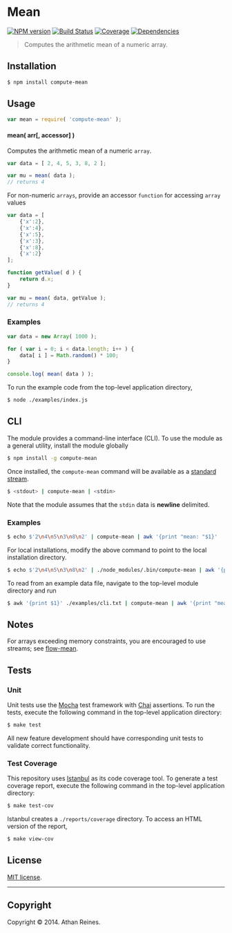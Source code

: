 Mean
====
[![NPM version][npm-image]][npm-url] [![Build Status][travis-image]][travis-url] [![Coverage][coveralls-image]][coveralls-url] [![Dependencies][dependencies-image]][dependencies-url]

> Computes the arithmetic mean of a numeric array.


## Installation

``` bash
$ npm install compute-mean
```

## Usage

``` javascript
var mean = require( 'compute-mean' );
```

#### mean( arr[, accessor] )

Computes the arithmetic mean of a numeric `array`.

``` javascript
var data = [ 2, 4, 5, 3, 8, 2 ];

var mu = mean( data );
// returns 4
```

For non-numeric `arrays`, provide an accessor `function` for accessing `array` values

``` javascript
var data = [
	{'x':2},
	{'x':4},
	{'x':5},
	{'x':3},
	{'x':8},
	{'x':2}
];

function getValue( d ) {
	return d.x;
}

var mu = mean( data, getValue );
// returns 4
```


### Examples

``` javascript
var data = new Array( 1000 );

for ( var i = 0; i < data.length; i++ ) {
	data[ i ] = Math.random() * 100;
}

console.log( mean( data ) );
```

To run the example code from the top-level application directory,

``` bash
$ node ./examples/index.js
```



## CLI

The module provides a command-line interface (CLI). To use the module as a general utility, install the module globally

``` bash
$ npm install -g compute-mean
```

Once installed, the `compute-mean` command will be available as a [standard stream](http://en.wikipedia.org/wiki/Pipeline_%28Unix%29).

``` bash
$ <stdout> | compute-mean | <stdin>
```

Note that the module assumes that the `stdin` data is __newline__ delimited. 


### Examples

``` bash
$ echo $'2\n4\n5\n3\n8\n2' | compute-mean | awk '{print "mean: "$1}'
 ````

For local installations, modify the above command to point to the local installation directory. 

``` bash
$ echo $'2\n4\n5\n3\n8\n2' | ./node_modules/.bin/compute-mean | awk '{print "mean: "$1}'
```

To read from an example data file, navigate to the top-level module directory and run

``` bash
$ awk '{print $1}' ./examples/cli.txt | compute-mean | awk '{print "mean: "$1}'
```



## Notes

For arrays exceeding memory constraints, you are encouraged to use streams; see [flow-mean](https://github.com/flow-io/flow-mean).


## Tests

### Unit

Unit tests use the [Mocha](http://mochajs.org) test framework with [Chai](http://chaijs.com) assertions. To run the tests, execute the following command in the top-level application directory:

``` bash
$ make test
```

All new feature development should have corresponding unit tests to validate correct functionality.


### Test Coverage

This repository uses [Istanbul](https://github.com/gotwarlost/istanbul) as its code coverage tool. To generate a test coverage report, execute the following command in the top-level application directory:

``` bash
$ make test-cov
```

Istanbul creates a `./reports/coverage` directory. To access an HTML version of the report,

``` bash
$ make view-cov
```


## License

[MIT license](http://opensource.org/licenses/MIT). 


---
## Copyright

Copyright &copy; 2014. Athan Reines.



[npm-image]: http://img.shields.io/npm/v/compute-mean.svg
[npm-url]: https://npmjs.org/package/compute-mean

[travis-image]: http://img.shields.io/travis/compute-io/mean/master.svg
[travis-url]: https://travis-ci.org/compute-io/mean

[coveralls-image]: https://img.shields.io/coveralls/compute-io/mean/master.svg
[coveralls-url]: https://coveralls.io/r/compute-io/mean?branch=master

[dependencies-image]: http://img.shields.io/david/compute-io/mean.svg
[dependencies-url]: https://david-dm.org/compute-io/mean

[dev-dependencies-image]: http://img.shields.io/david/dev/compute-io/mean.svg
[dev-dependencies-url]: https://david-dm.org/dev/compute-io/mean

[github-issues-image]: http://img.shields.io/github/issues/compute-io/mean.svg
[github-issues-url]: https://github.com/compute-io/mean/issues
